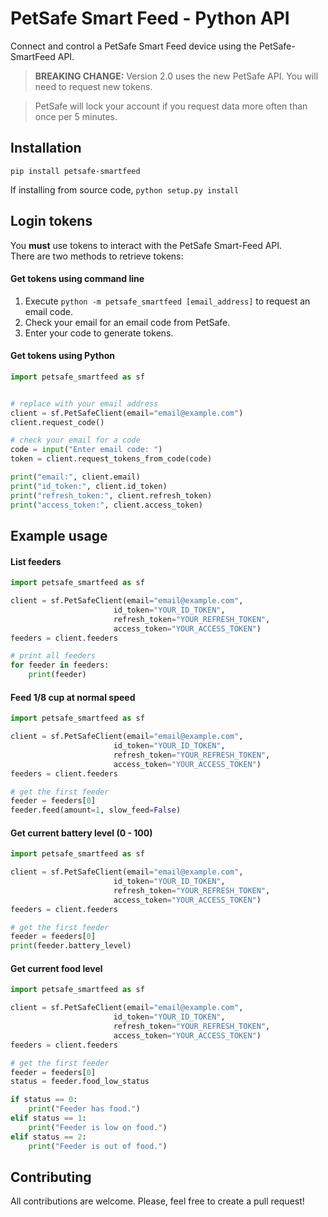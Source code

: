 # PetSafe Smart Feed - Python API
Connect and control a PetSafe Smart Feed device using the PetSafe-SmartFeed API.

> **BREAKING CHANGE:** Version 2.0 uses the new PetSafe API.
> You will need to request new tokens.

> PetSafe will lock your account if you request data more often than once per 5 minutes.

## Installation
`pip install petsafe-smartfeed`

If installing from source code,
`python setup.py install`

## Login tokens
You **must** use tokens to interact with the PetSafe Smart-Feed API.  
There are two methods to retrieve tokens:

#### Get tokens using command line
1. Execute `python -m petsafe_smartfeed [email_address]` to request an email code.
2. Check your email for an email code from PetSafe.
3. Enter your code to generate tokens.

#### Get tokens using Python
```python
import petsafe_smartfeed as sf


# replace with your email address
client = sf.PetSafeClient(email="email@example.com")
client.request_code()

# check your email for a code
code = input("Enter email code: ")
token = client.request_tokens_from_code(code)

print("email:", client.email)
print("id_token:", client.id_token)
print("refresh_token:", client.refresh_token)
print("access_token:", client.access_token)
```


## Example usage
#### List feeders

```python
import petsafe_smartfeed as sf

client = sf.PetSafeClient(email="email@example.com",
                       id_token="YOUR_ID_TOKEN",
                       refresh_token="YOUR_REFRESH_TOKEN",
                       access_token="YOUR_ACCESS_TOKEN")
feeders = client.feeders

# print all feeders
for feeder in feeders:
    print(feeder)

```
#### Feed 1/8 cup at normal speed
```python
import petsafe_smartfeed as sf

client = sf.PetSafeClient(email="email@example.com",
                       id_token="YOUR_ID_TOKEN",
                       refresh_token="YOUR_REFRESH_TOKEN",
                       access_token="YOUR_ACCESS_TOKEN")
feeders = client.feeders

# get the first feeder
feeder = feeders[0]
feeder.feed(amount=1, slow_feed=False)

```
#### Get current battery level (0 - 100)
```python
import petsafe_smartfeed as sf

client = sf.PetSafeClient(email="email@example.com",
                       id_token="YOUR_ID_TOKEN",
                       refresh_token="YOUR_REFRESH_TOKEN",
                       access_token="YOUR_ACCESS_TOKEN")
feeders = client.feeders

# get the first feeder
feeder = feeders[0]
print(feeder.battery_level)

```
#### Get current food level
```python
import petsafe_smartfeed as sf

client = sf.PetSafeClient(email="email@example.com",
                       id_token="YOUR_ID_TOKEN",
                       refresh_token="YOUR_REFRESH_TOKEN",
                       access_token="YOUR_ACCESS_TOKEN")
feeders = client.feeders

# get the first feeder
feeder = feeders[0]
status = feeder.food_low_status

if status == 0:
    print("Feeder has food.")
elif status == 1:
    print("Feeder is low on food.")
elif status == 2:
    print("Feeder is out of food.")

```

## Contributing
All contributions are welcome. 
Please, feel free to create a pull request!
